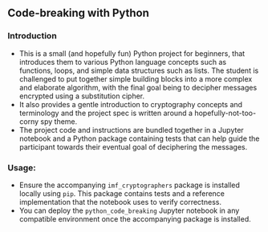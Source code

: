 ## Code-breaking with Python

### Introduction
* This is a small (and hopefully fun) Python project for beginners, that introduces them to various Python language concepts such as functions, loops, and simple data structures such as lists. The student is challenged to put together simple building blocks into a more complex and elaborate algorithm, with the final goal being to decipher messages encrypted using a substitution cipher.
* It also provides a gentle introduction to cryptography concepts and terminology and the project spec is written around a hopefully-not-too-corny spy theme. 
* The project code and instructions are bundled together in a Jupyter notebook and a Python package containing tests that can help guide the participant towards their eventual goal of deciphering the messages.

### Usage:
* Ensure the accompanying `imf_cryptographers` package is installed locally using `pip`. This package contains tests and a reference implementation that the notebook uses to verify correctness.
* You can deploy the `python_code_breaking` Jupyter notebook in any compatible environment once the accompanying package is installed.
  
